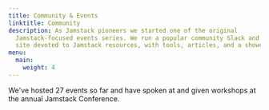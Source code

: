```yaml
---
title: Community & Events
linktitle: Community
description: As Jamstack pioneers we started one of the original
  Jamstack-focused events series. We run a popular community Slack and manage a
  site devoted to Jamstack resources, with tools, articles, and a showcase.
menu:
  main:
    weight: 4
---
```

We've hosted 27 events so far and have spoken at and given workshops at the annual Jamstack Conference.